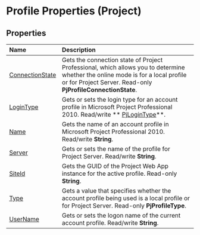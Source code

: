 
# Profile Properties (Project)

## Properties



|**Name**|**Description**|
|:-----|:-----|
| [ConnectionState](df961e3e-26a2-9b70-475d-143b2a6db7cb.md)|Gets the connection state of Project Professional, which allows you to determine whether the online mode is for a local profile or for Project Server. Read-only  **PjProfileConnectionState**. |
| [LoginType](ebf00927-9c84-9fbc-1315-2e95c81c2d68.md)|Gets or sets the login type for an account profile in Microsoft Project Professional 2010. Read/write  ** [PjLoginType](974e4384-da46-b7e2-299f-9821cf88c1fb.md)**.|
| [Name](98e1ca12-ecaa-aaae-de48-352301c28e50.md)|Gets the name of an account profile in Microsoft Project Professional 2010. Read/write  **String**.|
| [Server](325bd44a-d106-d3be-3a6e-d59f354e72c5.md)|Gets or sets the name of the profile for Project Server. Read/write  **String**.|
| [SiteId](18d72450-e7d6-55b7-733c-45db023469c5.md)|Gets the GUID of the Project Web App instance for the active profile. Read-only  **String**.|
| [Type](ff5c3939-cfa6-c098-5fc4-180a4573ecb0.md)| Gets a value that specifies whether the account profile being used is a local profile or for Project Server. Read-only **PjProfileType**.|
| [UserName](8af2fe46-7218-39be-efd0-c7dd91f25ac7.md)|Gets or sets the logon name of the current account profile. Read/write  **String**.|

